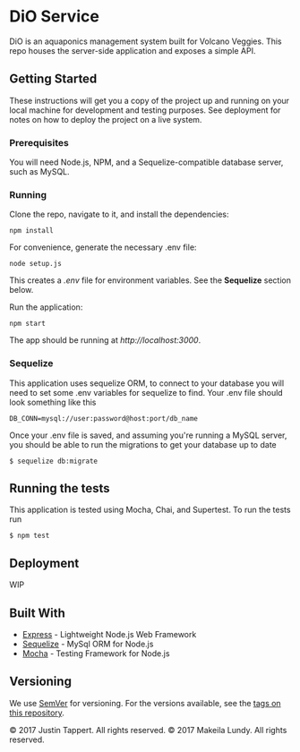 # DiO Service

DiO is an aquaponics management system built for Volcano Veggies. This repo houses the server-side application and exposes a simple API.

## Getting Started

These instructions will get you a copy of the project up and running on your local machine for development and testing purposes. See deployment for notes on how to deploy the project on a live system.

### Prerequisites

You will need Node.js, NPM, and a Sequelize-compatible database server, such as MySQL.

### Running

Clone the repo, navigate to it, and install the dependencies:

```
npm install
```

For convenience, generate the necessary .env file:

```
node setup.js
```

This creates a _.env_ file for environment variables. See the **Sequelize** section below.

Run the application:

```
npm start
```

The app should be running at _http://localhost:3000_.

### Sequelize

This application uses sequelize ORM, to connect to your database you will need to set some .env variables for sequelize to find. Your .env file should look something like this
```npm
DB_CONN=mysql://user:password@host:port/db_name
```
Once your .env file is saved, and assuming you're running a MySQL server, you should be able to run the migrations to get your database up to date

```npm
$ sequelize db:migrate
```

## Running the tests

This application is tested using Mocha, Chai, and Supertest. To run the tests run
```npm
$ npm test
```

## Deployment

WIP

## Built With

* [Express](https://expressjs.com/) - Lightweight Node.js Web Framework
* [Sequelize](http://docs.sequelizejs.com/) - MySql ORM for Node.js
* [Mocha](https://mochajs.org/) - Testing Framework for Node.js

## Versioning

We use [SemVer](http://semver.org/) for versioning. For the versions available, see the [tags on this repository](https://github.com/osu-cascades/dio-service/tags).

&copy; 2017 Justin Tappert. All rights reserved.
&copy; 2017 Makeila Lundy. All rights reserved.
